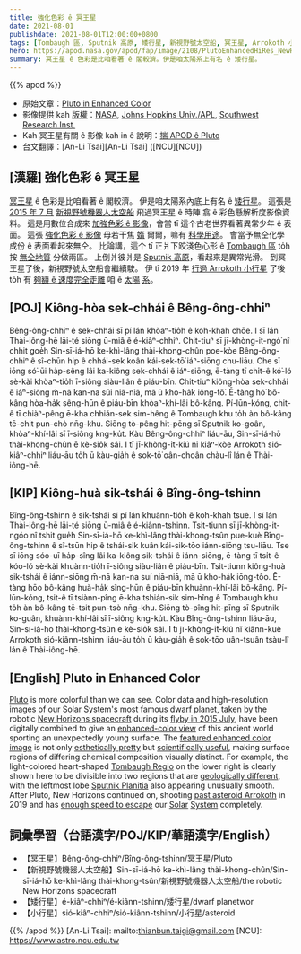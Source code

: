 ```yaml
---
title: 強化色彩 ê 冥王星
date: 2021-08-01
publishdate: 2021-08-01T12:00:00+0800
tags: [Tombaugh 區, Sputnik 高原, 矮行星, 新視野號太空船, 冥王星, Arrokoth 小行星]
hero: https://apod.nasa.gov/apod/fap/image/2108/PlutoEnhancedHiRes_NewHorizons_960.jpg
summary: 冥王星 ê 色彩是比咱看著 ê 閣較濟。伊是咱太陽系上有名 ê 矮行星。
---
```


{{% apod %}}

- 原始文章：[Pluto in Enhanced Color](https://apod.nasa.gov/apod/ap210801.html)
- 影像提供 kah [版權][copyright]：[NASA](https://www.nasa.gov/), [Johns Hopkins Univ./APL](https://www.jhuapl.edu/), [Southwest Research Inst.](https://www.swri.edu/)
- Kah 冥王星有關 ê 影像 kah in ê 說明：[揣 APOD ê Pluto](http://apod.nasa.gov/cgi-bin/apod/apod_search?tquery=Pluto)
- 台文翻譯：[An-Li Tsai][An-Li Tsai] ([NCU][NCU])

## [漢羅] 強化色彩 ê 冥王星
[冥王星][Pluto] ê 色彩是比咱看著 ê 閣較濟。
伊是咱太陽系內底上有名 ê [矮行星][dwarf planet]。
這張是 [2015 年 7 月][flyby in 2015 July] [新視野號機器人太空船][New Horizons spacecraft] 飛過冥王星 ê 時陣 翕 ê 彩色懸解析度影像資料。
這是用數位合成來 [加強色彩 ê 影像][enhanced-color view]，會當 tī 這个古老世界看著異常少年 ê 表面。
這張 [強化色彩 ê 影像][featured enhanced color image] 毋若干焦 [媠][esthetically pretty] 爾爾，嘛有 [科學用途][scientifically useful]。
會當予無仝化學成份 ê 表面看起來無仝。
比論講，這个 tī 正爿下跤淺色心形 ê [Tombaugh 區][Tombaugh Regio] to̍h 按 [無仝地質][geologically different] 分做兩區。
上倒爿彼爿是 [Sputnik 高原][Sputnik Planitia]，看起來是異常光滑。
到冥王星了後，新視野號太空船會繼續駛。
伊 tī 2019 年 [行過 Arrokoth 小行星][past asteroid Arrokoth] 了後 to̍h 有 [夠額 ê 速度完全走離][enough speed to escape] 咱 ê [太陽][Solar] [系][System]。




## [POJ] Kiông-hòa sek-chhái ê Bêng-ông-chhiⁿ
Bêng-ông-chhiⁿ ê sek-chhái sī pí lán khòaⁿ-tio̍h ê koh-khah chōe.
I sī lán Thài-iông-hē lāi-té siōng ū-miâ ê é-kiâⁿ-chhiⁿ.
Chit-tiuⁿ sī jī-khòng-it-ngó͘ nî chhit goe̍h Sin-sī-iá-hō ke-khì-lâng thài-khong-chûn poe-kòe Bêng-ông-chhiⁿ ê sî-chūn hip ê chhái-sek koân kái-sek-tō͘ iáⁿ-siōng chu-liāu.
Che sī iōng só͘-ūi ha̍p-sêng lâi ka-kiông sek-chhái ê iáⁿ-siōng, ē-tàng tī chi̍t-ê kó͘-ló sè-kài khòaⁿ-tio̍h ī-siông siàu-liân ê piáu-bīn.
Chit-tiuⁿ kiông-hòa sek-chhái ê iáⁿ-siōng m̄-nā kan-na súi niā-niā, mā ū kho-ha̍k iōng-tô͘.
Ē-tàng hō͘ bô-kâng hòa-ha̍k sêng-hūn ê piáu-bīn khòaⁿ-khí-lâi bô-kâng.
Pí-lūn-kóng, chit-ê tī chiàⁿ-pêng ē-kha chhián-sek sim-hêng ê Tombaugh khu to̍h àn bô-kâng tē-chit pun-chò nn̄g-khu.
Siōng tò-pêng hit-pēng sī Sputnik ko-goân, khòaⁿ-khí-lâi sī ī-siông kng-ku̍t.
Kàu Bêng-ông-chhiⁿ liáu-āu, Sin-sī-iá-hō thài-khong-chûn ē kè-sio̍k sái.
I tī jī-khòng-i̍t-kiú nî kiâⁿ-kòe Arrokoth sió-kiâⁿ-chhiⁿ liáu-āu to̍h ū kàu-gia̍h ê sok-tō͘ oân-choân chàu-lî lán ê Thài-iông-hē.


## [KIP] Kiông-huà sik-tshái ê Bîng-ông-tshinn
Bîng-ông-tshinn ê sik-tshái sī pí lán khuànn-tio̍h ê koh-khah tsuē.
I sī lán Thài-iông-hē lāi-té siōng ū-miâ ê é-kiânn-tshinn.
Tsit-tiunn sī jī-khòng-it-ngóo nî tshit gue̍h Sin-sī-iá-hō ke-khì-lâng thài-khong-tsûn pue-kuè Bîng-ông-tshinn ê sî-tsūn hip ê tshái-sik kuân kái-sik-tōo iánn-siōng tsu-liāu.
Tse sī iōng sóo-uī ha̍p-sîng lâi ka-kiông sik-tshái ê iánn-siōng, ē-tàng tī tsi̍t-ê kóo-ló sè-kài khuànn-tio̍h ī-siông siàu-liân ê piáu-bīn.
Tsit-tiunn kiông-huà sik-tshái ê iánn-siōng m̄-nā kan-na suí niā-niā, mā ū kho-ha̍k iōng-tôo.
Ē-tàng hōo bô-kâng huà-ha̍k sîng-hūn ê piáu-bīn khuànn-khí-lâi bô-kâng.
Pí-lūn-kóng, tsit-ê tī tsiànn-pîng ē-kha tshián-sik sim-hîng ê Tombaugh khu to̍h àn bô-kâng tē-tsit pun-tsò nn̄g-khu.
Siōng tò-pîng hit-pīng sī Sputnik ko-guân, khuànn-khí-lâi sī ī-siông kng-ku̍t.
Kàu Bîng-ông-tshinn liáu-āu, Sin-sī-iá-hō thài-khong-tsûn ē kè-sio̍k sái.
I tī jī-khòng-i̍t-kiú nî kiânn-kuè Arrokoth sió-kiânn-tshinn liáu-āu to̍h ū kàu-gia̍h ê sok-tōo uân-tsuân tsàu-lî lán ê Thài-iông-hē.



## [English] Pluto in Enhanced Color
[Pluto][Pluto] is more colorful than we can see.
Color data and high-resolution images of our Solar System's most famous [dwarf planet][dwarf planet], taken by the robotic [New Horizons spacecraft][New Horizons spacecraft] during its [flyby in 2015 July][flyby in 2015 July], have been digitally combined to give an [enhanced-color view][enhanced-color view] of this ancient world sporting an unexpectedly young surface.
The [featured enhanced color image][featured enhanced color image] is not only [esthetically pretty][esthetically pretty] but [scientifically useful][scientifically useful], making surface regions of differing chemical composition visually distinct.
For example, the light-colored heart-shaped [Tombaugh Regio][Tombaugh Regio] on the lower right is clearly shown here to be divisible into two regions that are [geologically different][geologically different], with the leftmost lobe [Sputnik Planitia][Sputnik Planitia] also appearing unusually smooth.
After Pluto, New Horizons continued on, shooting [past asteroid Arrokoth][past asteroid Arrokoth] in 2019 and has [enough speed to escape][enough speed to escape] our [Solar][Solar] [System][System] completely.




## 詞彙學習（台語漢字/POJ/KIP/華語漢字/English）


- 【冥王星】Bêng-ông-chhiⁿ/Bîng-ông-tshinn/冥王星/Pluto
- 【新視野號機器人太空船】Sin-sī-iá-hō ke-khì-lâng thài-khong-chûn/Sin-sī-iá-hō ke-khì-lâng thài-khong-tsûn/新視野號機器人太空船/the robotic New Horizons spacecraft
- 【矮行星】é-kiâⁿ-chhiⁿ/é-kiânn-tshinn/矮行星/dwarf planetwor
- 【小行星】sió-kiâⁿ-chhiⁿ/sió-kiânn-tshinn/小行星/asteroid




{{% /apod %}}
[An-Li Tsai]: mailto:thianbun.taigi@gmail.com
[NCU]: https://www.astro.ncu.edu.tw

[copyright]: https://apod.nasa.gov/apod/fap/lib/about_apod.html#srapply

[Pluto]:https://solarsystem.nasa.gov/planets/dwarf-planets/pluto/overview/
[dwarf planet]:https://en.wikipedia.org/wiki/Dwarf_planet
[New Horizons spacecraft]:https://www.nasa.gov/mission_pages/newhorizons/spacecraft/index.html
[flyby in 2015 July]:https://apod.nasa.gov/apod/ap150714.html
[enhanced-color view]:https://solarsystem.nasa.gov/planets/dwarf-planets/pluto/in-depth/
[featured enhanced color image]:https://photojournal.jpl.nasa.gov/catalog/PIA19952
[esthetically pretty]:https://apod.nasa.gov/apod/ap130401.html
[scientifically useful]:http://littleheroes.s3.amazonaws.com/website_images/blog/science-project-a-3.jpg
[Tombaugh Regio]:https://en.wikipedia.org/wiki/Geography_of_Pluto#Tombaugh_Regio
[geologically different]:https://www.youtube.com/channel/UC7yXXCSR3_UB12gNWETiygA
[Sputnik Planitia]:https://en.wikipedia.org/wiki/Sputnik_Planitia
[past asteroid Arrokoth]:https://apod.nasa.gov/apod/ap191118.html
[enough speed to escape]:https://en.wikipedia.org/wiki/New_Horizons#Speed
[Solar]:https://solarsystem.nasa.gov/solar-system/our-solar-system/in-depth/
[System]:https://spaceplace.nasa.gov/menu/solar-system/
